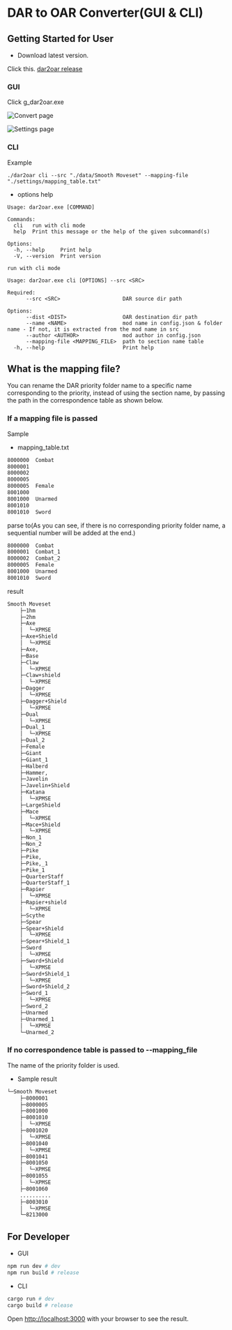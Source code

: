 # DAR to OAR Converter(GUI & CLI)

## Getting Started for User

- Download latest version.

Click this.
[dar2oar release](https://github.com/SARDONYX-sard/dar-to-oar/releases)

### GUI

Click g_dar2oar.exe

![Convert page](https://github.com/SARDONYX-sard/dar-to-oar/assets/68905624/930ffd65-563e-41d6-ab6f-1f6383ae5305)

![Settings page](https://github.com/SARDONYX-sard/dar-to-oar/assets/68905624/db5251d4-5216-47e0-970e-176d76f3e250)

### CLI

Example

```shell
./dar2oar cli --src "./data/Smooth Moveset" --mapping-file "./settings/mapping_table.txt"
```

- options help

```shell
Usage: dar2oar.exe [COMMAND]

Commands:
  cli   run with cli mode
  help  Print this message or the help of the given subcommand(s)

Options:
  -h, --help     Print help
  -V, --version  Print version

run with cli mode

Usage: dar2oar.exe cli [OPTIONS] --src <SRC>

Required:
      --src <SRC>                    DAR source dir path

Options:
      --dist <DIST>                  OAR destination dir path
      --name <NAME>                  mod name in config.json & folder name - If not, it is extracted from the mod name in src
      --author <AUTHOR>              mod author in config.json
      --mapping-file <MAPPING_FILE>  path to section name table
  -h, --help                         Print help
```

## What is the mapping file?

You can rename the DAR priority folder name to a specific name corresponding to
the priority, instead of using the section name, by passing the path in the
correspondence table as shown below.

### If a mapping file is passed

Sample

- mapping_table.txt

```txt
8000000  Combat
8000001
8000002
8000005
8000005  Female
8001000
8001000  Unarmed
8001010
8001010  Sword
```

parse to(As you can see, if there is no corresponding priority folder name, a
sequential number will be added at the end.)

```txt
8000000  Combat
8000001  Combat_1
8000002  Combat_2
8000005  Female
8001000  Unarmed
8001010  Sword
```

result

```txt
Smooth Moveset
    ├─1hm
    ├─2hm
    ├─Axe
    │  └─XPMSE
    ├─Axe+Shield
    │  └─XPMSE
    ├─Axe,
    ├─Base
    ├─Claw
    │  └─XPMSE
    ├─Claw+shield
    │  └─XPMSE
    ├─Dagger
    │  └─XPMSE
    ├─Dagger+Shield
    │  └─XPMSE
    ├─Dual
    │  └─XPMSE
    ├─Dual_1
    │  └─XPMSE
    ├─Dual_2
    ├─Female
    ├─Giant
    ├─Giant_1
    ├─Halberd
    ├─Hammer,
    ├─Javelin
    ├─Javelin+Shield
    ├─Katana
    │  └─XPMSE
    ├─LargeShield
    ├─Mace
    │  └─XPMSE
    ├─Mace+Shield
    │  └─XPMSE
    ├─Non_1
    ├─Non_2
    ├─Pike
    ├─Pike,
    ├─Pike,_1
    ├─Pike_1
    ├─QuarterStaff
    ├─QuarterStaff_1
    ├─Rapier
    │  └─XPMSE
    ├─Rapier+shield
    │  └─XPMSE
    ├─Scythe
    ├─Spear
    ├─Spear+Shield
    │  └─XPMSE
    ├─Spear+Shield_1
    ├─Sword
    │  └─XPMSE
    ├─Sword+Shield
    │  └─XPMSE
    ├─Sword+Shield_1
    │  └─XPMSE
    ├─Sword+Shield_2
    ├─Sword_1
    │  └─XPMSE
    ├─Sword_2
    ├─Unarmed
    ├─Unarmed_1
    │  └─XPMSE
    └─Unarmed_2
```

### If no correspondence table is passed to --mapping_file

The name of the priority folder is used.

- Sample result

```txt
└─Smooth Moveset
    ├─8000001
    ├─8000005
    ├─8001000
    ├─8001010
    │  └─XPMSE
    ├─8001020
    │  └─XPMSE
    ├─8001040
    │  └─XPMSE
    ├─8001041
    ├─8001050
    │  └─XPMSE
    ├─8001055
    │  └─XPMSE
    ├─8001060
    ..........
    ├─8003010
    │  └─XPMSE
    └─8213000
```

## For Developer

- GUI

```bash
npm run dev # dev
npm run build # release
```

- CLI

```bash
cargo run # dev
cargo build # release
```

Open [http://localhost:3000](http://localhost:3000) with your browser to see the
result.
